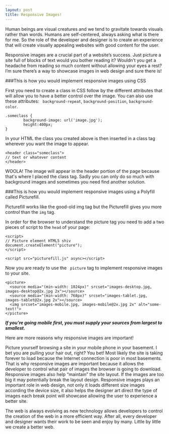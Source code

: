 ```yaml
---
layout: post
title: Responsive Images!
---
```


Human beings are visual creatures and we tend to gravitate towards visuals rather than words. Humans are self-centered, always asking what is there for me. So the role of the developer and designer is to create an experience that will create visually appealing websites with good content for the user. 

Responsive images are a crucial part of a website’s success. Just picture a site full of blocks of text would you bother reading it? Wouldn’t you get a headache from reading so much content without allowing your eyes a rest? I’m sure there’s a way to showcase images in web design and sure there is!


###This is how you would implement responsive images using CSS

First you need to create a class in CSS follow by the different attributes that will allow you to have a better control over the image. You can also use these attributes: ``` background-repeat```, ```background-position```, ```background-color```. 

```
.someclass {
        background-image: url('image.jpg');
        height:400px;
}
```
In your HTML the class you created above is then inserted in a class tag wherever you want the image to appear. 

```
<header class="someclass">
// text or whatever content
</header>
```

WOOLA! The image will appear in the header portion of the page because that's where I placed the class tag. Sadly you can only do so much with background images and sometimes you need find another solution. 

###This is how you would implement responsive images using a Polyfill called Picturefill.

Picturefill works like the good-old img tag but the Picturefill gives you more control than the ```img``` tag. 

In order for the browser to understand the picture tag you need to add a two pieces of script to the ```head``` of your page:

``` 
<script>
// Picture element HTML5 shiv
document.createElement("picture");
</script>
``` 
``` 
<script src="picturefill.js" async></script>
``` 

Now you are ready to use the ``` picture``` tag to implement responsive images to your site. 
   
   
    <picture>
      <source media="(min-width: 1024px)" srcset="images-desktop.jpg, images-desktop@2x.jpg 2x"></source>
      <source media="(min-width: 768px)" srcset="images-tablet.jpg, images-tablet@2x.jpg 2x"></source>
      <img srcset="images-mobile.jpg, images-mobile@2x.jpg 2x" alt="some-text!">
    </picture>

***If you're going mobile first, you must supply your sources from largest to smallest.***

Here are more reasons why responsive images are important!

Picture yourself browsing a site in your mobile phone in your basement. I bet you are pulling your hair out, right? You bet! Most likely the site is taking forever to load because the Internet connection is poor in most basements. That is why responsive images are important because it allows the developer to control what pair of images the browser is going to download. Responsive images also help “maintain” the site layout. If the images are too big it may potentially break the layout design. Responsive images plays an important role in web design, not only it loads different size images according the device size, it also helps the designer art direct the type of images each break point will showcase allowing the user to experience a better site. 

The web is always evolving as new technology allows developers to control the creation of the web in a more efficient way. After all, every developer and designer wants their work to be seen and enjoy by many. Little by little we create a better web. 


